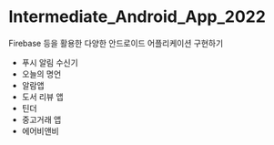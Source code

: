 # Intermediate_Android_App_2022
Firebase 등을 활용한 다양한 안드로이드 어플리케이션 구현하기
- 푸시 알림 수신기
- 오늘의 명언
- 알람앱
- 도서 리뷰 앱
- 틴더
- 중고거래 앱
- 에어비앤비
